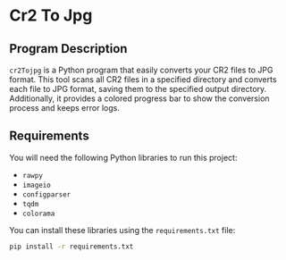 # Cr2 To Jpg

## Program Description
`cr2Tojpg` is a Python program that easily converts your CR2 files to JPG format. This tool scans all CR2 files in a specified directory and converts each file to JPG format, saving them to the specified output directory. Additionally, it provides a colored progress bar to show the conversion process and keeps error logs.

## Requirements
You will need the following Python libraries to run this project:
- `rawpy`
- `imageio`
- `configparser`
- `tqdm`
- `colorama`

You can install these libraries using the `requirements.txt` file:
```sh
pip install -r requirements.txt
